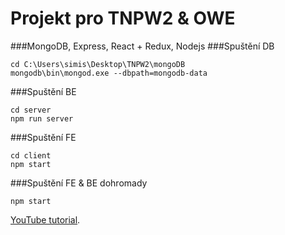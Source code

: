 Projekt pro TNPW2 & OWE
=============
###MongoDB, Express, React + Redux, Nodejs
###Spuštění DB
```shell
cd C:\Users\simis\Desktop\TNPW2\mongoDB
mongodb\bin\mongod.exe --dbpath=mongodb-data
```


###Spuštění BE
```shell
cd server
npm run server
```


###Spuštění FE
```shell
cd client
npm start
```

###Spuštění FE & BE dohromady
```shell
npm start
```


[YouTube tutorial](https://www.youtube.com/watch?v=ngc9gnGgUdA).

